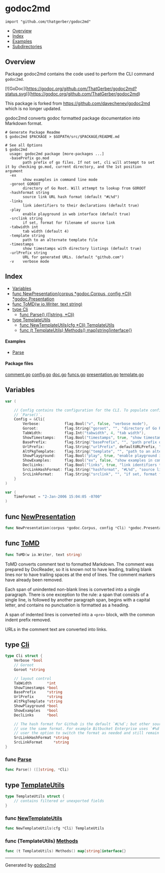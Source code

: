 # godoc2md

`import "github.com/thatgerber/godoc2md"`

* [Overview](#pkg-overview)
* [Index](#pkg-index)
* [Examples](#pkg-examples)
* [Subdirectories](#pkg-subdirectories)

## <a name="pkg-overview">Overview</a>

Package godoc2md contains the code used to perform the CLI command
`godoc2md`.

[![GoDoc](<a href="https://godoc.org/github.com/ThatGerber/godoc2md?status.svg">https://godoc.org/github.com/ThatGerber/godoc2md?status.svg</a>)](<a href="https://godoc.org/github.com/ThatGerber/godoc2md">https://godoc.org/github.com/ThatGerber/godoc2md</a>)

This package is forked from <a href="https://github.com/davecheney/godoc2md">https://github.com/davecheney/godoc2md</a>
which is no longer updated.

godoc2md converts godoc formatted package documentation into Markdown format.

```
# Generate Package Readme
$ godoc2md $PACKAGE > $GOPATH/src/$PACKAGE/README.md

# See all Options
$ godoc2md
  usage: godoc2md package [more-packages ...]
  -basePrefix go.mod
	  	path prefix of go files. If not set, cli will attempt to set it by checking go.mod, current directory, and the 1st position argument
  -ex
	  	show examples in command line mode
  -goroot GOROOT
	  	directory of Go Root. Will attempt to lookup from GOROOT
  -hashformat string
	  	source link URL hash format (default "#L%d")
  -links
	  	link identifiers to their declarations (default true)
  -play
	  	enable playground in web interface (default true)
  -srclink string
	  	if set, format for filename of source link
  -tabwidth int
	  	tab width (default 4)
  -template string
	  	path to an alternate template file
  -timestamps
	  	show timestamps with directory listings (default true)
  -urlPrefix string
	  	URL for generated URLs. (default "github.com")
  -v	verbose mode
```

## <a name="pkg-index">Index</a>

* [Variables](#pkg-variables)
* [func NewPresentation(corpus *godoc.Corpus, config *Cli) *godoc.Presentation](#NewPresentation)
* [func ToMD(w io.Writer, text string)](#ToMD)
* [type Cli](#Cli)
  * [func Parse() ([]string, *Cli)](#Parse)
* [type TemplateUtils](#TemplateUtils)
  * [func NewTemplateUtils(cfg *Cli) TemplateUtils](#NewTemplateUtils)
  * [func (t TemplateUtils) Methods() map[string]interface{}](#TemplateUtils.Methods)

#### <a name="pkg-examples">Examples</a>

* [Parse](#example_Parse)

#### <a name="pkg-files">Package files</a>

[comment.go](/github.com/thatgerber/godoc2md/comment.go) [config.go](/github.com/thatgerber/godoc2md/config.go) [doc.go](/github.com/thatgerber/godoc2md/doc.go) [funcs.go](/github.com/thatgerber/godoc2md/funcs.go) [presentation.go](/github.com/thatgerber/godoc2md/presentation.go) [template.go](/github.com/thatgerber/godoc2md/template.go) 

## <a name="pkg-variables">Variables</a>

```go
var (

    // Config contains the configuration for the CLI. To populate config, call
    // `Parse()`.
    Config = &Cli{
        Verbose:           flag.Bool("v", false, "verbose mode"),
        Goroot:            flag.String("goroot", "", "directory of Go Root. Will attempt to lookup from `GOROOT`"),
        TabWidth:          flag.Int("tabwidth", 4, "tab width"),
        ShowTimestamps:    flag.Bool("timestamps", true, "show timestamps with directory listings"),
        BasePrefix:        flag.String("basePrefix", "", "path prefix of go files. If not set, cli will attempt to set it by checking `go.mod`, current directory, and the 1st position argument"),
        UrlPrefix:         flag.String("urlPrefix", defaultURLPrefix, "URL for generated URLs."),
        AltPkgTemplate:    flag.String("template", "", "path to an alternate template file"),
        ShowPlayground:    flag.Bool("play", true, "enable playground in web interface"),
        ShowExamples:      flag.Bool("ex", false, "show examples in command line mode"),
        DeclLinks:         flag.Bool("links", true, "link identifiers to their declarations"),
        SrcLinkHashFormat: flag.String("hashformat", "#L%d", "source link URL hash format"),
        SrcLinkFormat:     flag.String("srclink", "", "if set, format for filename of source link"),
    }
)
```

```go
var (
    TimeFormat = "2-Jan-2006 15:04:05 -0700"
)
```

## <a name="NewPresentation">func</a> [NewPresentation](/presentation.go#L46)

```go
func NewPresentation(corpus *godoc.Corpus, config *Cli) *godoc.Presentation
```

## <a name="ToMD">func</a> [ToMD](/comment.go#L197)

```go
func ToMD(w io.Writer, text string)
```

ToMD converts comment text to formatted Markdown.
The comment was prepared by DocReader,
so it is known not to have leading, trailing blank lines
nor to have trailing spaces at the end of lines.
The comment markers have already been removed.

Each span of unindented non-blank lines is converted into
a single paragraph. There is one exception to the rule: a span that
consists of a single line, is followed by another paragraph span,
begins with a capital letter, and contains no punctuation
is formatted as a heading.

A span of indented lines is converted into a `<pre>` block,
with the common indent prefix removed.

URLs in the comment text are converted into links.

## <a name="Cli">type</a> [Cli](/config.go#L74)

```go
type Cli struct {
    Verbose *bool
    // Goroot
    Goroot *string

    // layout control
    TabWidth       *int
    ShowTimestamps *bool
    BasePrefix     *string
    UrlPrefix      *string
    AltPkgTemplate *string
    ShowPlayground *bool
    ShowExamples   *bool
    DeclLinks      *bool

    // The hash format for Github is the default `#L%d`; but other source control platforms do not
    // use the same format. For example Bitbucket Enterprise uses `#%d`. This option provides the
    // user the option to switch the format as needed and still remain backwards compatible.
    SrcLinkHashFormat *string
    SrcLinkFormat     *string
}
```

### <a name="Parse">func</a> [Parse](/config.go#L96)

```go
func Parse() ([]string, *Cli)
```

## <a name="TemplateUtils">type</a> [TemplateUtils](/funcs.go#L24)

```go
type TemplateUtils struct {
    // contains filtered or unexported fields
}
```

### <a name="NewTemplateUtils">func</a> [NewTemplateUtils](/funcs.go#L30)

```go
func NewTemplateUtils(cfg *Cli) TemplateUtils
```

### <a name="TemplateUtils.Methods">func</a> (TemplateUtils) [Methods](/funcs.go#L38)

```go
func (t TemplateUtils) Methods() map[string]interface{}
```

- - -
Generated by [godoc2md](http://github.com/thatgerber/godoc2md)
